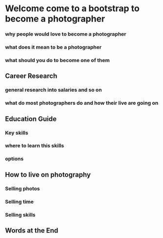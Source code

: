 <!---
## Welcome to GitHub Pages

You can use the [editor on GitHub](https://github.com/zhenxu92/BootstrapOfPhotographer/edit/master/README.md) to maintain and preview the content for your website in Markdown files.

Whenever you commit to this repository, GitHub Pages will run [Jekyll](https://jekyllrb.com/) to rebuild the pages in your site, from the content in your Markdown files.

### Markdown

Markdown is a lightweight and easy-to-use syntax for styling your writing. It includes conventions for

```markdown
Syntax highlighted code block

# Header 1
## Header 2
### Header 3

- Bulleted
- List

1. Numbered
2. List

**Bold** and _Italic_ and `Code` text

[Link](url) and ![Image](src)
```

For more details see [GitHub Flavored Markdown](https://guides.github.com/features/mastering-markdown/).

### Jekyll Themes

Your Pages site will use the layout and styles from the Jekyll theme you have selected in your [repository settings](https://github.com/zhenxu92/BootstrapOfPhotographer/settings). The name of this theme is saved in the Jekyll `_config.yml` configuration file.

### Support or Contact

Having trouble with Pages? Check out our [documentation](https://help.github.com/categories/github-pages-basics/) or [contact support](https://github.com/contact) and we’ll help you sort it out.
-->
# Welcome come to a bootstrap to become a photographer

### why people would love to become a photographer
### what does it mean to be a photographer
### what should you do to become one of them


## Career Research

### general research into salaries and so on
### what do most photographers do and how their live are going on

## Education Guide

### Key skills
### where to learn this skills
### options


## How to live on photography

### Selling photos

### Selling time

### Selling skills

## Words at the End
